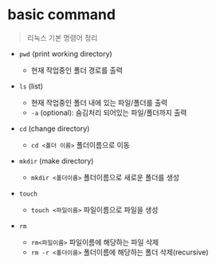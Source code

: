 # basic command
> 리눅스 기본 명령어 정리

- `pwd` (print working directory)
    - 현재 작업중인 폴더 경로를 출력

- `ls` (list)
    - 현재 작업중인 폴더 내에 있는 파일/폴더를 출력
    - `-a` (optional): 숨김처리 되어있는 파일/폴더까지 출력

- `cd` (change directory)
    - `cd <폴더 이름>` 폴더이름으로 이동

- `mkdir` (make directory)
    - `mkdir <폴더이름>`
    폴더이름으로 새로운 폴더를 생성

- `touch`
    - `touch <파일이름>`
    파일이름으로 파일을 생성

- `rm`
    - `rm<파일이름>`
    파일이름에 해당하는 파일 삭제
    - `rm -r <폴더이름>`
    폴더이름에 해당하는 폴더 삭제(recursive)
    


